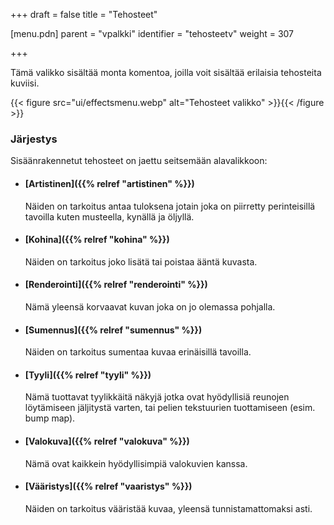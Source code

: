 +++
draft = false
title = "Tehosteet"

[menu.pdn]
    parent = "vpalkki"
    identifier = "tehosteetv"
    weight = 307

+++

Tämä valikko sisältää monta komentoa, joilla voit sisältää erilaisia tehosteita kuviisi.

{{< figure src="ui/effectsmenu.webp" alt="Tehosteet valikko" >}}{{< /figure >}}

### Järjestys

Sisäänrakennetut tehosteet on jaettu seitsemään alavalikkoon:

* #### [Artistinen]({{% relref "artistinen" %}})

    Näiden on tarkoitus antaa tuloksena jotain joka on piirretty perinteisillä tavoilla kuten musteella, kynällä ja öljyllä.

* #### [Kohina]({{% relref "kohina" %}})

    Näiden on tarkoitus joko lisätä tai poistaa ääntä kuvasta.

* #### [Renderointi]({{% relref "renderointi" %}})

    Nämä yleensä korvaavat kuvan joka on jo olemassa pohjalla.

* #### [Sumennus]({{% relref "sumennus" %}})

    Näiden on tarkoitus sumentaa kuvaa erinäisillä tavoilla.

* #### [Tyyli]({{% relref "tyyli" %}})

    Nämä tuottavat tyylikkäitä näkyjä jotka ovat hyödyllisiä reunojen löytämiseen jäljitystä varten, tai pelien tekstuurien tuottamiseen (esim. bump map).

* #### [Valokuva]({{% relref "valokuva" %}})

    Nämä ovat kaikkein hyödyllisimpiä valokuvien kanssa.

* #### [Vääristys]({{% relref "vaaristys" %}})

    Näiden on tarkoitus vääristää kuvaa, yleensä tunnistamattomaksi asti.
